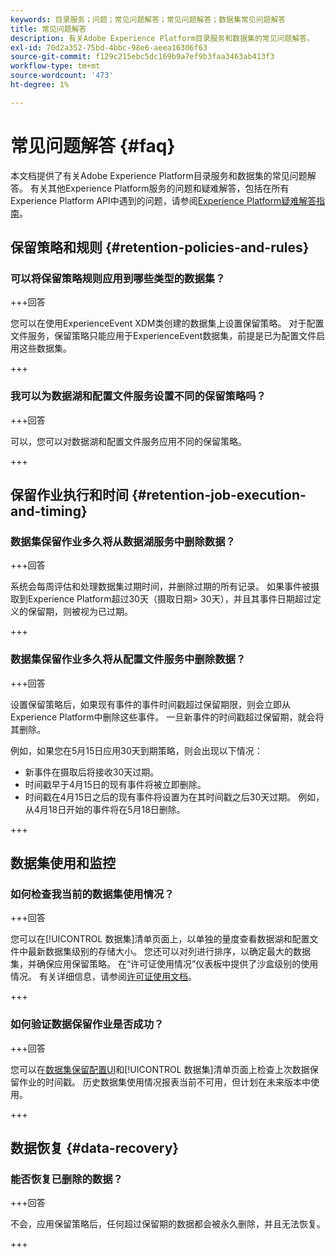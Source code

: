 ```yaml
---
keywords: 目录服务；问题；常见问题解答；常见问题解答；数据集常见问题解答
title: 常见问题解答
description: 有关Adobe Experience Platform目录服务和数据集的常见问题解答。
exl-id: 70d2a352-75bd-4bbc-98e6-aeea16306f63
source-git-commit: f129c215ebc5dc169b9a7ef9b3faa3463ab413f3
workflow-type: tm+mt
source-wordcount: '473'
ht-degree: 1%

---
```


# 常见问题解答 {#faq}

本文档提供了有关Adobe Experience Platform目录服务和数据集的常见问题解答。 有关其他Experience Platform服务的问题和疑难解答，包括在所有Experience Platform API中遇到的问题，请参阅[Experience Platform疑难解答指南](../landing/troubleshooting.md)。

## 保留策略和规则 {#retention-policies-and-rules}

### 可以将保留策略规则应用到哪些类型的数据集？

+++回答

您可以在使用ExperienceEvent XDM类创建的数据集上设置保留策略。 对于配置文件服务，保留策略只能应用于ExperienceEvent数据集，前提是已为配置文件启用这些数据集。

+++

### 我可以为数据湖和配置文件服务设置不同的保留策略吗？

+++回答

可以，您可以对数据湖和配置文件服务应用不同的保留策略。

+++

## 保留作业执行和时间 {#retention-job-execution-and-timing}

### 数据集保留作业多久将从数据湖服务中删除数据？

+++回答

系统会每周评估和处理数据集过期时间，并删除过期的所有记录。 如果事件被摄取到Experience Platform超过30天（摄取日期> 30天），并且其事件日期超过定义的保留期，则被视为已过期。

+++

### 数据集保留作业多久将从配置文件服务中删除数据？

+++回答

设置保留策略后，如果现有事件的事件时间戳超过保留期限，则会立即从Experience Platform中删除这些事件。 一旦新事件的时间戳超过保留期，就会将其删除。

例如，如果您在5月15日应用30天到期策略，则会出现以下情况：

- 新事件在摄取后将接收30天过期。
- 时间戳早于4月15日的现有事件将被立即删除。
- 时间戳在4月15日之后的现有事件将设置为在其时间戳之后30天过期。 例如，从4月18日开始的事件将在5月18日删除。

+++

## 数据集使用和监控

### 如何检查我当前的数据集使用情况？

+++回答

您可以在[!UICONTROL 数据集]清单页面上，以单独的量度查看数据湖和配置文件中最新数据集级别的存储大小。 您还可以对列进行排序，以确定最大的数据集，并确保应用保留策略。 在“许可证使用情况”仪表板中提供了沙盒级别的使用情况。 有关详细信息，请参阅[许可证使用文档](../dashboards/guides/license-usage.md)。

+++

### 如何验证数据保留作业是否成功？

+++回答

您可以在[数据集保留配置UI](./datasets/user-guide.md#data-retention-policy)和[!UICONTROL 数据集]清单页面上检查上次数据保留作业的时间戳。 历史数据集使用情况报表当前不可用，但计划在未来版本中使用。

+++

## 数据恢复 {#data-recovery}

### 能否恢复已删除的数据？

+++回答

不会，应用保留策略后，任何超过保留期的数据都会被永久删除，并且无法恢复。

+++
